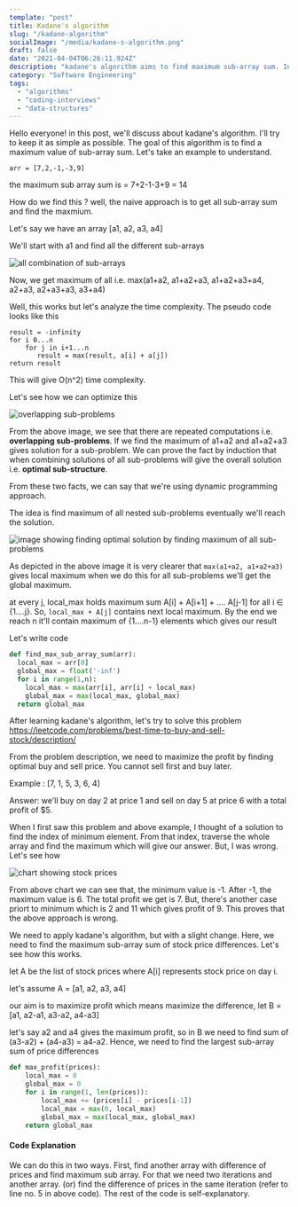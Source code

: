 ```yaml
---
template: "post"
title: Kadane's algorithm
slug: "/kadane-algorithm"
socialImage: "/media/kadane-s-algorithm.png"
draft: false
date: "2021-04-04T06:26:11.924Z"
description: "kadane's algorithm aims to find maximum sub-array sum. In this post, we will discuss about it and we'll solve best time to buy and sell stocks leetcode problem #121 using it."
category: "Software Engineering"
tags:
  - "algorithms"
  - "coding-interviews"
  - "data-structures"
---
```

Hello everyone! in this post, we'll discuss about kadane's algorithm. I'll try to keep it as simple as possible. The goal of this algorithm is to find a maximum value of sub-array sum. Let's take an example to understand.

`arr = [7,2,-1,-3,9]`

the maximum sub array sum is = 7+2-1-3+9 = 14

How do we find this ? well, the naive approach is to get all sub-array sum and find the maxmium.

Let's say we have an array \[a1, a2, a3, a4]

We'll start with a1 and find all the different sub-arrays

![all combination of sub-arrays](/media/combinations.png "all sub-arrays with possible maximum sum")

Now, we get maximum of all i.e. max(a1+a2, a1+a2+a3, a1+a2+a3+a4, a2+a3, a2+a3+a3, a3+a4)

Well, this works but let's analyze the time complexity. The pseudo code looks like this

```
result = -infinity
for i 0...n
    for j in i+1...n
       result = max(result, a[i] + a[j])
return result
```

This will give O(n^2) time complexity.

Let's see how we can optimize this

![overlapping sub-problems](/media/overlapping_subproblems.png "overlapping sub-problems")

From the above image, we see that there are repeated computations i.e. **overlapping sub-problems**. If we find the maximum of a1+a2 and a1+a2+a3 gives solution for a sub-problem. We can prove the fact by induction that when combining solutions of all sub-problems will give the overall solution i.e. **optimal sub-structure**. 

From these two facts, we can say that we're using dynamic programming approach.

The idea is find maximum of all nested sub-problems eventually we'll reach the solution.

![image showing finding optimal solution by finding maximum of all sub-problems](/media/optimal_solution.png "find maximum of sub-problem recursively to reach optimized solution")

As depicted in the above image it is very clearer that `max(a1+a2, a1+a2+a3)` gives local maximum when we do this for all sub-problems we'll get the global maximum.

 at every j, local_max holds maximum sum A\[i] + A\[i+1] + .... A\[j-1] for all i ∈ {1....j}. So, `local_max + A[j]` contains next local maximum. By the end we reach n it'll contain maximum of {1....n-1} elements which gives our result

Let's write code

```python
def find_max_sub_array_sum(arr):
  local_max = arr[0]
  global_max = float('-inf')
  for i in range(1,n):
    local_max = max(arr[i], arr[i] + local_max)
    global_max = max(local_max, global_max)
  return global_max
```

After learning kadane's algorithm, let's try to solve this problem <https://leetcode.com/problems/best-time-to-buy-and-sell-stock/description/>

From the problem description, we need to maximize the profit by finding optimal buy and sell price. You cannot sell first and buy later.

Example : \[7, 1, 5, 3, 6, 4]

Answer: we'll buy on day 2 at price 1 and sell on day 5 at price 6 with a total profit of $5.

When I first saw this problem and above example, I thought of a solution to find the index of minimum element. From that index, traverse the whole array and find the maximum which will give our answer. But, I was wrong. Let's see how

![chart showing stock prices](/media/chart.png "refer to above chart showing stock prices over time")

From above chart we can see that, the minimum value is -1. After -1, the maximum value is 6. The total profit we get is 7. But, there's another case priort to minimum which is 2 and 11 which gives profit of 9. This proves that the above approach is wrong.  

We need to apply kadane's algorithm, but with a slight change. Here, we need to find the maximum sub-array sum of stock price differences. Let's see how this works.

let A be the list of stock prices where A\[i] represents stock price on day i.

let's assume A = \[a1, a2, a3, a4]

our aim is to maximize profit which means maximize the difference, let B = \[a1, a2-a1, a3-a2, a4-a3]

let's say a2 and a4 gives the maximum profit, so in B we need to find sum of (a3-a2) + (a4-a3) = a4-a2. Hence, we need to find the largest sub-array sum of price differences

```python
def max_profit(prices):
    local_max = 0
    global_max = 0
    for i in range(1, len(prices)):
        local_max += (prices[i] - prices[i-1])
        local_max = max(0, local_max)
        global_max = max(local_max, global_max)
    return global_max
```

#### Code Explanation

We can do this in two ways. First, find another array with difference of prices and find maximum sub array. For that we need two iterations and another array. (or) find the difference of prices in the same iteration (refer to line no. 5 in above code). The rest of the code is self-explanatory.